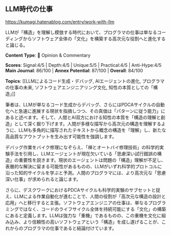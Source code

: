 ## LLM時代の仕事

https://kumagi.hatenablog.com/entry/work-with-llm

LLMが「構造」を理解し模倣する時代において、プログラマの仕事は単なるコーディングからソフトウェア全体の「文化」を構築する高次元な役割へと進化すると論じる。

**Content Type**: 💭 Opinion & Commentary

**Scores**: Signal:4/5 | Depth:4/5 | Unique:5/5 | Practical:4/5 | Anti-Hype:4/5
**Main Journal**: 86/100 | **Annex Potential**: 87/100 | **Overall**: 84/100

**Topics**: [[LLMによるコード生成・デバッグ, AIエージェントの進化, プログラマの仕事の未来, ソフトウェアエンジニアリング文化, 知性の本質としての「構造」]]

筆者は、LLMが単なるコード生成からデバッグ、さらにはPDCAサイクルの自動化へと急速に進展する現状を指摘しつつ、その真価は「パターンに従う能力」にあると述べます。そして、人間とAI双方における知性の本質を「構造の理解と創造」として深く掘り下げます。人間が多様な描写から高次元の構造を理解するように、LLMも多角的に描写されたテキストから概念の構造を「理解」し、新たな高品質なアウトプットを生み出す可能性を強調します。

デバッグ作業をバイク修理になぞらえ、「禅とオートバイ修理技術」の科学的実験手法を引用し、LLMエージェントが現在欠いている「思慮深い試行錯誤の構造」の重要性を説きます。現状のエージェントは問題の「構造」理解が不足し、表層的な解決に留まる可能性があるものの、LLMがいずれ科学的プロトコルに沿った知的サイクルを学ぶと予測。人間のプログラマには、より高次元な「思慮深い仕事」が求められると論じます。

さらに、デスクワークにおけるPDCAサイクルも科学的実験のサブセットと捉え、LLMによる作業自動化が進むことで、人間の役割が「高次元な構造の設計と応用」へと移行すると主張。ソフトウェアエンジニアの仕事は、単なるプログラミングではなく、コードのライフサイクル全体を持続可能にする「文化」の構築にあると定義します。LLMは強力な「重機」であるものの、この重機を文化に組み込み、より信頼性の高いソフトウェアという「構造」を成し遂げることが、これからのプログラマの仕事であると結論付けています。